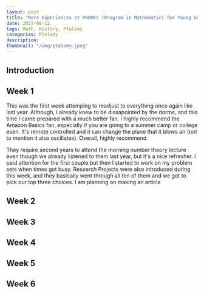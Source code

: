 ```yaml
---
layout: post
title: "More Experiences at PROMYS (Program in Mathematics for Young Scientists)"
date: 2023-08-12
tags: Math, History, Ptolemy
categories: Ptolemy
description: 
thumbnail: "/img/ptolemy.jpeg"
---
```


## Introduction 

## Week 1 

This was the first week attemping to readjust to everything once again like last year. Although, I already knew to be dissapointed by the dorms, and this time I came prepared with a much better fan. I highly recommend the Amazon Basics fan, especially if you are going to a summer camp or college even. It's remote controlled and it can change the plane that it blows air (not to mention it also oscillates). Overall, highly recommend. 

They require second years to attend the morning number theory lecture even though we already listened to them last year, but it's a nice refresher. I paid attention for the first couple but then I started to work on my problem sets when times got busy. Research Projects were also introduced during this week, and they basically went through all ten of them and we got to pick our top three choices. I am planning on making an article 

## Week 2 

## Week 3

## Week 4
 
## Week 5 

## Week 6
